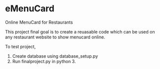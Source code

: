 # eMenuCard
Online MenuCard for Restaurants

This project final goal is to create a reuasable code which can be used on any restaurant website to show menucard online. 


To test project,

1) Create database using database_setup.py
2) Run finalproject.py in python 3.
